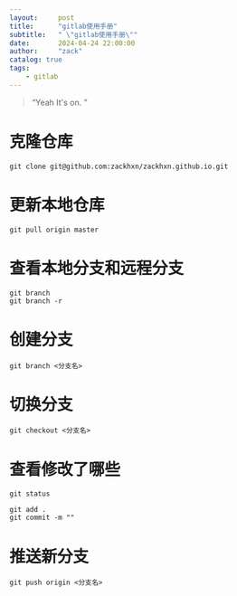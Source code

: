 ```yaml
---
layout:     post
title:      "gitlab使用手册"
subtitle:   " \"gitlab使用手册\""
date:       2024-04-24 22:00:00
author:     "zack"
catalog: true
tags:
    - gitlab
---
```


> “Yeah It's on. ”

# 克隆仓库
```
git clone git@github.com:zackhxn/zackhxn.github.io.git
```
# 更新本地仓库
```
git pull origin master
```
# 查看本地分支和远程分支
```
git branch
git branch -r
```
# 创建分支
```
git branch <分支名>
```
# 切换分支
```
git checkout <分支名>
```
# 查看修改了哪些
```
git status
```
```
git add .
git commit -m ""
```
# 推送新分支
```
git push origin <分支名>
```
